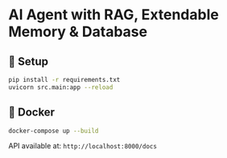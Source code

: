 # AI Agent with RAG, Extendable Memory & Database

## 🚀 Setup
```bash
pip install -r requirements.txt
uvicorn src.main:app --reload
```

## 🐳 Docker
```bash
docker-compose up --build
```

API available at: `http://localhost:8000/docs`
